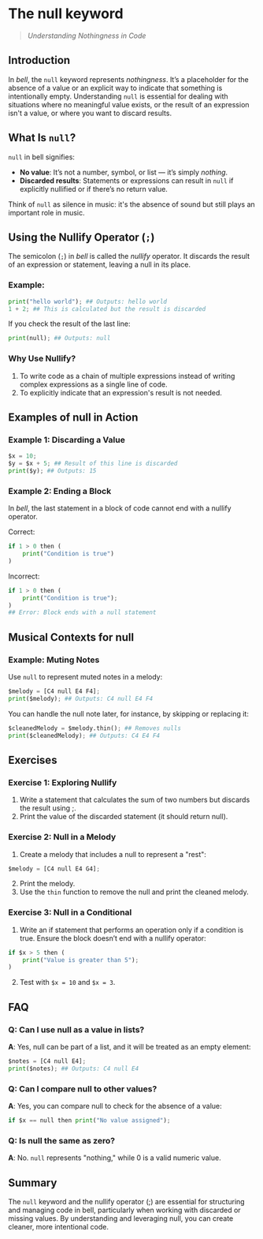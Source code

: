 # The null keyword

> _Understanding Nothingness in Code_

## Introduction

In _bell_, the `null` keyword represents _nothingness_. It’s a placeholder for the absence of a value or an explicit way to indicate that something is intentionally empty. Understanding `null` is essential for dealing with situations where no meaningful value exists, or the result of an expression isn't a value, or where you want to discard results.

## What Is `null`?

`null` in bell signifies:

- **No value**: It’s not a number, symbol, or list — it’s simply _nothing_.
- **Discarded results**: Statements or expressions can result in `null` if explicitly nullified or if there’s no return value.

Think of `null` as silence in music: it's the absence of sound but still plays an important role in music.

## Using the Nullify Operator (`;`)

The semicolon (`;`) in _bell_ is called the _nullify_ operator. It discards the result of an expression or statement, leaving a null in its place.

### Example:

```py
print("hello world"); ## Outputs: hello world
1 + 2; ## This is calculated but the result is discarded
```

If you check the result of the last line:

```py
print(null); ## Outputs: null
```

### Why Use Nullify?

1. To write code as a chain of multiple expressions instead of writing complex expressions as a single line of code.
2. To explicitly indicate that an expression's result is not needed.

## Examples of null in Action

### Example 1: Discarding a Value

```py
$x = 10;
$y = $x + 5; ## Result of this line is discarded
print($y); ## Outputs: 15
```

### Example 2: Ending a Block

In _bell_, the last statement in a block of code cannot end with a nullify operator.

Correct:

```py
if 1 > 0 then (
    print("Condition is true")
)
```

Incorrect:

```py
if 1 > 0 then (
    print("Condition is true");
)
## Error: Block ends with a null statement
```

## Musical Contexts for null

### Example: Muting Notes

Use `null` to represent muted notes in a melody:

```py
$melody = [C4 null E4 F4];
print($melody); ## Outputs: C4 null E4 F4
```

You can handle the null note later, for instance, by skipping or replacing it:

```py
$cleanedMelody = $melody.thin(); ## Removes nulls
print($cleanedMelody); ## Outputs: C4 E4 F4
```

## Exercises

### Exercise 1: Exploring Nullify

1. Write a statement that calculates the sum of two numbers but discards the result using ;.
2. Print the value of the discarded statement (it should return null).

### Exercise 2: Null in a Melody

1. Create a melody that includes a null to represent a "rest":

```py
$melody = [C4 null E4 G4];
```

2. Print the melody.
3. Use the `thin` function to remove the null and print the cleaned melody.

### Exercise 3: Null in a Conditional

1. Write an if statement that performs an operation only if a condition is true. Ensure the block doesn’t end with a nullify operator:

```py
if $x > 5 then (
    print("Value is greater than 5");
)
```

2. Test with `$x = 10` and `$x = 3`.

## FAQ

### Q: Can I use null as a value in lists?

**A**: Yes, null can be part of a list, and it will be treated as an empty element:

```py
$notes = [C4 null E4];
print($notes); ## Outputs: C4 null E4
```

### Q: Can I compare null to other values?

**A**: Yes, you can compare null to check for the absence of a value:

```py
if $x == null then print("No value assigned");
```

### Q: Is null the same as zero?

**A**: No. `null` represents "nothing," while 0 is a valid numeric value.

## Summary

The `null` keyword and the nullify operator (;) are essential for structuring and managing code in bell, particularly when working with discarded or missing values. By understanding and leveraging null, you can create cleaner, more intentional code.
